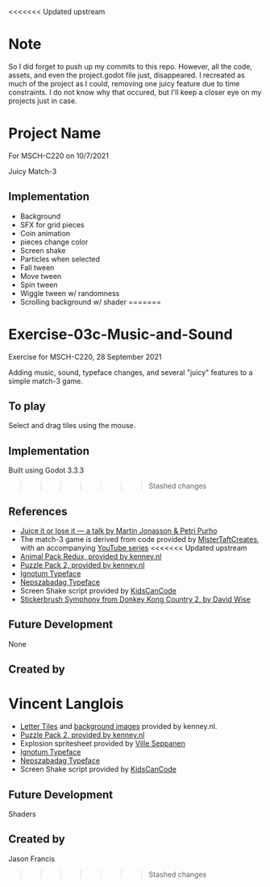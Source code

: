 <<<<<<< Updated upstream
# Note

So I did forget to push up my commits to this repo. However, all the code, assets, and even the project.godot file just, disappeared. I recreated as much of the project as I could, removing one juicy feature due to time constraints. I do not know why that occured, but I'll keep a closer eye on my projects just in case.

# Project Name
For MSCH-C220 on 10/7/2021

Juicy Match-3

## Implementation
- Background
- SFX for grid pieces
- Coin animation
- pieces change color
- Screen shake
- Particles when selected
- Fall tween
- Move tween
- Spin tween
- Wiggle tween w/ randomness
- Scrolling background w/ shader
=======

# Exercise-03c-Music-and-Sound

Exercise for MSCH-C220, 28 September 2021

Adding music, sound, typeface changes, and several "juicy" features to a simple match-3 game.

## To play

Select and drag tiles using the mouse.


## Implementation

Built using Godot 3.3.3
>>>>>>> Stashed changes

## References
 * [Juice it or lose it — a talk by Martin Jonasson & Petri Purho](https://www.youtube.com/watch?v=Fy0aCDmgnxg)
 * The match-3 game is derived from code provided by [MisterTaftCreates](https://github.com/mistertaftcreates/Godot_match_3), with an accompanying [YouTube series](https://www.youtube.com/playlist?list=PL4vbr3u7UKWqwQlvwvgNcgDL1p_3hcNn2)
<<<<<<< Updated upstream
 * [Animal Pack Redux, provided by kenney.nl](https://kenney.nl/assets/animal-pack-redux)
 * [Puzzle Pack 2, provided by kenney.nl](https://kenney.nl/assets/puzzle-pack-2)
 *  [Ignotum Typeface](https://fontesk.com/ignotum-font/)
 * [Nepszabadag Typeface](https://fontesk.com/nepszabadsag-font/)
 * Screen Shake script provided by [KidsCanCode](https://kidscancode.org/godot_recipes/2d/screen_shake/)
 * [Stickerbrush Symphony from Donkey Kong Country 2, by David Wise](https://www.youtube.com/watch?v=qIk6YFTzckc)

## Future Development
None
## Created by
Vincent Langlois
=======
 * [Letter Tiles](https://kenney.nl/assets/letter-tiles) and [background images](https://www.kenney.nl/assets/background-elements-redux) provided by kenney.nl.
 * [Puzzle Pack 2, provided by kenney.nl](https://kenney.nl/assets/puzzle-pack-2)
 * Explosion spritesheet provided by [Ville Seppanen](https://opengameart.org/content/explosion-animated)
 * [Ignotum Typeface](https://fontesk.com/ignotum-font/)
 * [Nepszabadag Typeface](https://fontesk.com/nepszabadsag-font/)
 * Screen Shake script provided by [KidsCanCode](https://kidscancode.org/godot_recipes/2d/screen_shake/)
 

## Future Development

Shaders

## Created by 

Jason Francis

>>>>>>> Stashed changes
